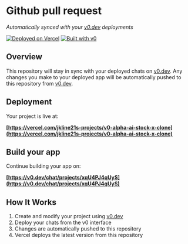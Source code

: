 # Github pull request

*Automatically synced with your [v0.dev](https://v0.dev) deployments*

[![Deployed on Vercel](https://img.shields.io/badge/Deployed%20on-Vercel-black?style=for-the-badge&logo=vercel)](https://vercel.com/jkline21s-projects/v0-alpha-ai-stock-x-clone)
[![Built with v0](https://img.shields.io/badge/Built%20with-v0.dev-black?style=for-the-badge)](https://v0.dev/chat/projects/xqU4PJ4qUyS)

## Overview

This repository will stay in sync with your deployed chats on [v0.dev](https://v0.dev).
Any changes you make to your deployed app will be automatically pushed to this repository from [v0.dev](https://v0.dev).

## Deployment

Your project is live at:

**[https://vercel.com/jkline21s-projects/v0-alpha-ai-stock-x-clone](https://vercel.com/jkline21s-projects/v0-alpha-ai-stock-x-clone)**

## Build your app

Continue building your app on:

**[https://v0.dev/chat/projects/xqU4PJ4qUyS](https://v0.dev/chat/projects/xqU4PJ4qUyS)**

## How It Works

1. Create and modify your project using [v0.dev](https://v0.dev)
2. Deploy your chats from the v0 interface
3. Changes are automatically pushed to this repository
4. Vercel deploys the latest version from this repository
